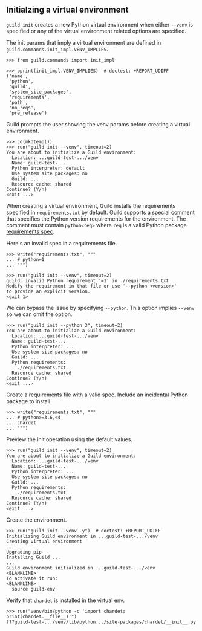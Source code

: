 ## Initialzing a virtual environment

`guild init` creates a new Python virtual environment when either
`--venv` is specified or any of the virtual environment related
options are specified.

The init params that imply a virtual environment are defined in
`guild.commands.init_impl.VENV_IMPLIES`.

    >>> from guild.commands import init_impl

    >>> pprint(init_impl.VENV_IMPLIES)  # doctest: +REPORT_UDIFF
    ('name',
     'python',
     'guild',
     'system_site_packages',
     'requirements',
     'path',
     'no_reqs',
     'pre_release')

Guild prompts the user showing the venv params before creating a
virtual environment.

    >>> cd(mkdtemp())
    >>> run("guild init --venv", timeout=2)
    You are about to initialize a Guild environment:
      Location: ...guild-test-.../venv
      Name: guild-test-...
      Python interpreter: default
      Use system site packages: no
      Guild: ...
      Resource cache: shared
    Continue? (Y/n)
    <exit ...>

When creating a virtual environment, Guild installs the requirements
specified in `requirements.txt` by default. Guild supports a special
comment that specifies the Python version requirements for the
environment. The comment must contain `python<req>` where `req` is a
valid Python package [requirements
spec](https://peps.python.org/pep-0508/).

Here's an invalid spec in a requirements file.

    >>> write("requirements.txt", """
    ... # python=1
    ... """)

    >>> run("guild init --venv", timeout=2)
    guild: invalid Python requirement '=1' in ./requirements.txt
    Modify the requirement in that file or use '--python <version>'
    to provide an explicit version.
    <exit 1>

We can bypass the issue by specifying `--python`. This option implies
`--venv` so we can omit the option.

    >>> run("guild init --python 3", timeout=2)
    You are about to initialize a Guild environment:
      Location: ...guild-test-.../venv
      Name: guild-test-...
      Python interpreter: ...
      Use system site packages: no
      Guild: ...
      Python requirements:
        ./requirements.txt
      Resource cache: shared
    Continue? (Y/n)
    <exit ...>

Create a requirements file with a valid spec. Include an incidental
Python package to install.

    >>> write("requirements.txt", """
    ... # python>=3.6,<4
    ... chardet
    ... """)

Preview the init operation using the default values.

    >>> run("guild init --venv", timeout=2)
    You are about to initialize a Guild environment:
      Location: ...guild-test-.../venv
      Name: guild-test-...
      Python interpreter: ...
      Use system site packages: no
      Guild: ...
      Python requirements:
        ./requirements.txt
      Resource cache: shared
    Continue? (Y/n)
    <exit ...>

Create the environment.

    >>> run("guild init --venv -y")  # doctest: +REPORT_UDIFF
    Initializing Guild environment in ...guild-test-.../venv
    Creating virtual environment
    ...
    Upgrading pip
    Installing Guild ...
    ...
    Guild environment initialized in ...guild-test-.../venv
    <BLANKLINE>
    To activate it run:
    <BLANKLINE>
      source guild-env

Verify that `chardet` is installed in the virtual env.

    >>> run("venv/bin/python -c 'import chardet; print(chardet.__file__)'")
    ???guild-test-.../venv/lib/python.../site-packages/chardet/__init__.py
